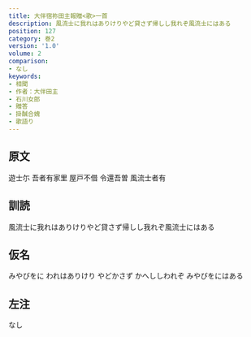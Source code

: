 ```yaml
---
title: 大伴宿祢田主報贈<歌>一首
description: 風流士に我れはありけりやど貸さず帰しし我れぞ風流士にはある
position: 127
category: 巻2
version: '1.0'
volume: 2
comparison:
- なし
keywords:
- 相聞
- 作者：大伴田主
- 石川女郎
- 贈答
- 掛醎合媿
- 歌語り
---
```


## 原文

遊士尓 吾者有家里 屋戸不借 令還吾曽 風流士者有

## 訓読

風流士に我れはありけりやど貸さず帰しし我れぞ風流士にはある

## 仮名

みやびをに われはありけり やどかさず かへししわれぞ みやびをにはある

## 左注

なし
